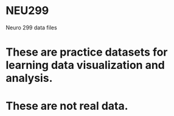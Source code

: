 # NEU299
Neuro 299 data files

# These are practice datasets for learning data visualization and analysis. 
# These are not real data.
